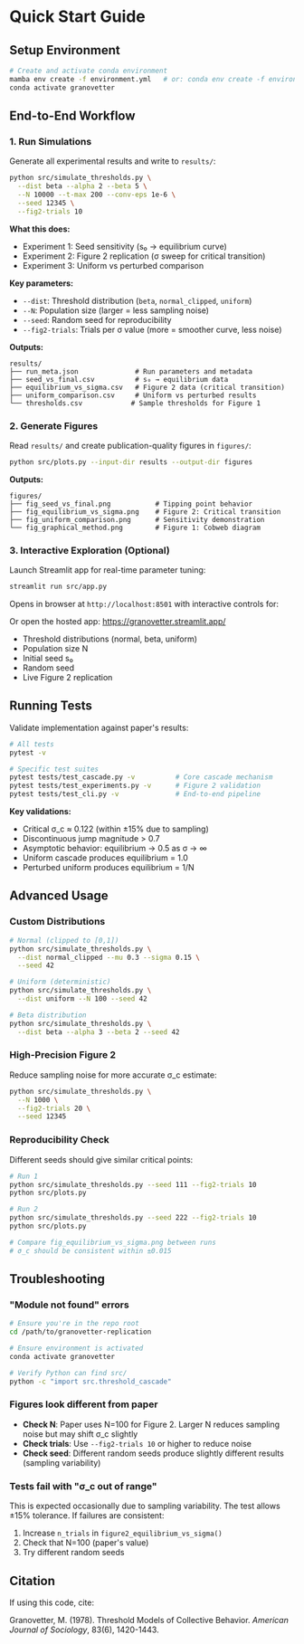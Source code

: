 # Quick Start Guide

## Setup Environment

```bash
# Create and activate conda environment
mamba env create -f environment.yml   # or: conda env create -f environment.yml
conda activate granovetter
```

## End-to-End Workflow

### 1. Run Simulations

Generate all experimental results and write to `results/`:

```bash
python src/simulate_thresholds.py \
  --dist beta --alpha 2 --beta 5 \
  --N 10000 --t-max 200 --conv-eps 1e-6 \
  --seed 12345 \
  --fig2-trials 10
```

**What this does:**
- Experiment 1: Seed sensitivity (s₀ → equilibrium curve)
- Experiment 2: Figure 2 replication (σ sweep for critical transition)
- Experiment 3: Uniform vs perturbed comparison

**Key parameters:**
- `--dist`: Threshold distribution (`beta`, `normal_clipped`, `uniform`)
- `--N`: Population size (larger = less sampling noise)
- `--seed`: Random seed for reproducibility
- `--fig2-trials`: Trials per σ value (more = smoother curve, less noise)

**Outputs:**
```
results/
├── run_meta.json              # Run parameters and metadata
├── seed_vs_final.csv          # s₀ → equilibrium data
├── equilibrium_vs_sigma.csv   # Figure 2 data (critical transition)
├── uniform_comparison.csv     # Uniform vs perturbed results
└── thresholds.csv            # Sample thresholds for Figure 1
```

### 2. Generate Figures

Read `results/` and create publication-quality figures in `figures/`:

```bash
python src/plots.py --input-dir results --output-dir figures
```

**Outputs:**
```
figures/
├── fig_seed_vs_final.png           # Tipping point behavior
├── fig_equilibrium_vs_sigma.png    # Figure 2: Critical transition
├── fig_uniform_comparison.png      # Sensitivity demonstration
└── fig_graphical_method.png        # Figure 1: Cobweb diagram
```

### 3. Interactive Exploration (Optional)

Launch Streamlit app for real-time parameter tuning:

```bash
streamlit run src/app.py
```

Opens in browser at `http://localhost:8501` with interactive controls for:

Or open the hosted app: https://granovetter.streamlit.app/

- Threshold distributions (normal, beta, uniform)
- Population size N
- Initial seed s₀
- Random seed
- Live Figure 2 replication

## Running Tests

Validate implementation against paper's results:

```bash
# All tests
pytest -v

# Specific test suites
pytest tests/test_cascade.py -v          # Core cascade mechanism
pytest tests/test_experiments.py -v      # Figure 2 validation
pytest tests/test_cli.py -v              # End-to-end pipeline
```

**Key validations:**
- Critical σ_c ≈ 0.122 (within ±15% due to sampling)
- Discontinuous jump magnitude > 0.7
- Asymptotic behavior: equilibrium → 0.5 as σ → ∞
- Uniform cascade produces equilibrium = 1.0
- Perturbed uniform produces equilibrium = 1/N

## Advanced Usage

### Custom Distributions

```bash
# Normal (clipped to [0,1])
python src/simulate_thresholds.py \
  --dist normal_clipped --mu 0.3 --sigma 0.15 \
  --seed 42

# Uniform (deterministic)
python src/simulate_thresholds.py \
  --dist uniform --N 100 --seed 42

# Beta distribution
python src/simulate_thresholds.py \
  --dist beta --alpha 3 --beta 2 --seed 42
```

### High-Precision Figure 2

Reduce sampling noise for more accurate σ_c estimate:

```bash
python src/simulate_thresholds.py \
  --N 1000 \
  --fig2-trials 20 \
  --seed 12345
```

### Reproducibility Check

Different seeds should give similar critical points:

```bash
# Run 1
python src/simulate_thresholds.py --seed 111 --fig2-trials 10
python src/plots.py

# Run 2
python src/simulate_thresholds.py --seed 222 --fig2-trials 10
python src/plots.py

# Compare fig_equilibrium_vs_sigma.png between runs
# σ_c should be consistent within ±0.015
```

## Troubleshooting

### "Module not found" errors
```bash
# Ensure you're in the repo root
cd /path/to/granovetter-replication

# Ensure environment is activated
conda activate granovetter

# Verify Python can find src/
python -c "import src.threshold_cascade"
```

### Figures look different from paper
- **Check N**: Paper uses N=100 for Figure 2. Larger N reduces sampling noise but may shift σ_c slightly
- **Check trials**: Use `--fig2-trials 10` or higher to reduce noise
- **Check seed**: Different random seeds produce slightly different results (sampling variability)

### Tests fail with "σ_c out of range"
This is expected occasionally due to sampling variability. The test allows ±15% tolerance. If failures are consistent:
1. Increase `n_trials` in `figure2_equilibrium_vs_sigma()`
2. Check that N=100 (paper's value)
3. Try different random seeds

## Citation

If using this code, cite:

Granovetter, M. (1978). Threshold Models of Collective Behavior. *American Journal of Sociology*, 83(6), 1420-1443.
